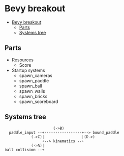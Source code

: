 # Bevy breakout

- [Bevy breakout](#bevy-breakout)
  - [Parts](#parts)
  - [Systems tree](#systems-tree)

## Parts

- Resources
  - Score
- Startup systems
  - spawn_cameras
  - spawn_paddle
  - spawn_ball
  - spawn_walls
  - spawn_bricks
  - spawn_scoreboard

## Systems tree

```
                      (->B)
  paddle_input --+-----------------+--> bound_paddle
            (->C)|                 |(D->)
                 +--> kinematics --+
            (->A)|
ball collision --+
```
